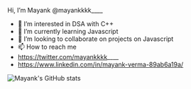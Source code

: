 Hi, I’m Mayank @mayankkkk____
- 👀 I’m interested in DSA with C++
- 🌱 I’m currently learning Javascript
- 💞️ I’m looking to collaborate on projects on Javascript
- 📫 How to reach me 
- https://twitter.com/mayankkkk____
- https://www.linkedin.com/in/mayank-verma-89ab6a19a/

![Mayank's GitHub stats](https://github-readme-stats.vercel.app/api?username=mayank627&show_icons=true&theme=radical)

